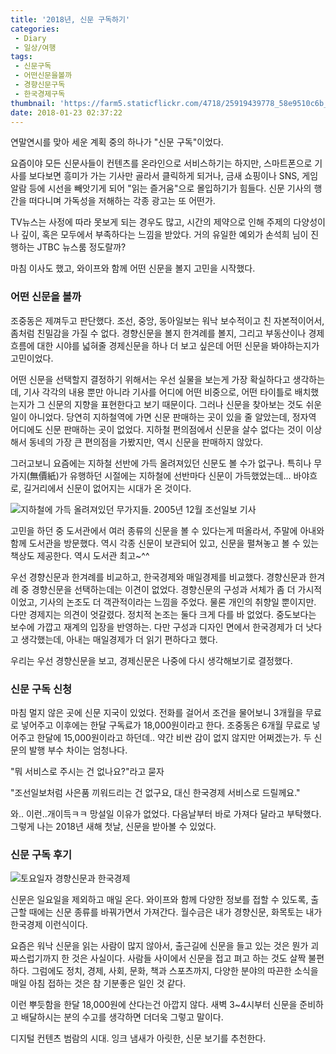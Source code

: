 ```yaml
---
title: '2018년, 신문 구독하기'
categories:
 - Diary
 - 일상/여행
tags:
 - 신문구독
 - 어떤신문을볼까
 - 경향신문구독
 - 한국경제구독
thumbnail: 'https://farm5.staticflickr.com/4718/25919439778_58e9510c6b_o.jpg'
date: 2018-01-23 02:37:22
---
```





연말연시를 맞아 세운 계획 중의 하나가 "신문 구독"이었다. 

요즘이야 모든 신문사들이 컨텐츠를 온라인으로 서비스하기는 하지만, 스마트폰으로 기사를 보다보면 흥미가 가는 기사만 골라서 클릭하게 되거나, 금새 쇼핑이나 SNS, 게임 알람 등에 시선을 빼앗기게 되어 "읽는 즐거움"으로 몰입하기가 힘들다.  신문 기사의 행간을 떠다니며 가독성을 저해하는 각종 광고는 또 어떤가. 

TV뉴스는 사정에 따라 못보게 되는 경우도 많고, 시간의 제약으로 인해 주제의 다양성이나 깊이, 혹은 모두에서 부족하다는 느낌을 받았다. 거의 유일한 예외가 손석희 님이 진행하는 JTBC 뉴스룸 정도랄까? 

마침 이사도 했고, 와이프와 함께 어떤 신문을 볼지 고민을 시작했다.



### 어떤 신문을 볼까

조중동은 제껴두고 판단했다. 조선, 중앙, 동아일보는 워낙 보수적이고 친 자본적이어서, 좀처럼 친밀감을 가질 수 없다. 경향신문을 볼지 한겨례를 볼지, 그리고 부동산이나 경제 흐름에 대한 시야를 넓혀줄 경제신문을 하나 더 보고 싶은데 어떤 신문을 봐야하는지가 고민이었다. 

어떤 신문을 선택할지 결정하기 위해서는 우선 실물을 보는게 가장 확실하다고 생각하는데, 기사 각각의 내용 뿐만 아니라 기사를 어디에 어떤 비중으로, 어떤 타이틀로 배치했는지가 그 신문의 지향을 표현한다고 보기 때문이다.  그러나 신문을 찾아보는 것도 쉬운 일이 아니었다. 당연히 지하철역에 가면 신문 판매하는 곳이 있을 줄 알았는데, 정자역 어디에도 신문 판매하는 곳이 없었다. 지하철 편의점에서 신문을 살수 없다는 것이 이상해서 동네의 가장 큰 편의점을 가봤지만, 역시 신문을 판매하지 않았다. 

그러고보니 요즘에는 지하철 선반에 가득 올려져있던 신문도 볼 수가 없구나. 특히나 무가지(無價紙)가 유행하던 시절에는 지하철에 선반마다 신문이 가득했었는데... 바야흐로, 길거리에서 신문이 없어지는 시대가 온 것이다. 

![지하철에 가득 올려져있던 무가지들. 2005년 12월 조선일보 기사](https://farm5.staticflickr.com/4624/39775043162_8ccdbcfcdc_o.png)



고민을 하던 중 도서관에서 여러 종류의 신문을 볼 수 있다는게 떠올라서, 주말에 아내와 함께  도서관을 방문했다. 역시 각종 신문이 보관되어 있고, 신문을 펼쳐놓고 볼 수 있는 책상도 제공한다. 역시 도서관 최고~^^

 우선 경향신문과 한겨례를 비교하고, 한국경제와 매일경제를 비교했다. 경향신문과 한겨례 중 경향신문을 선택하는데는 이견이 없었다. 경향신문의 구성과 서체가 좀 더 가시적이었고, 기사의 논조도 더 객관적이라는 느낌을 주었다. 물론 개인의 취향일 뿐이지만. 다만 경제지는 의견이 엇갈렸다. 정치적 논조는 둘다 크게 다를 바 없었다. 중도보다는 보수에 가깝고 재계의 입장을 반영하는. 다만 구성과 디자인 면에서 한국경제가 더 낫다고 생각했는데, 아내는 매일경제가 더 읽기 편하다고 했다. 

우리는 우선 경향신문을 보고, 경제신문은 나중에 다시 생각해보기로 결정했다. 



### 신문 구독 신청

마침 멀지 않은 곳에 신문 지국이 있었다. 전화를 걸어서 조건을 물어보니 3개월을 무료로 넣어주고 이후에는 한달 구독료가 18,000원이라고 한다. 조중동은 6개월 무료로 넣어주고 한달에 15,000원이라고 하던데.. 약간 비싼 감이 없지 않지만 어쩌겠는가. 두 신문의 발행 부수 차이는 엄청나다. 

"뭐 서비스로 주시는 건 없나요?"라고 묻자

"조선일보처럼 사은품 끼워드리는 건 없구요, 대신 한국경제 서비스로 드릴께요."

와.. 이런..개이득ㅋㅋ 망설일 이유가 없었다. 다음날부터 바로 가져다 달라고 부탁했다. 그렇게 나는 2018년 새해 첫날, 신문을 받아볼 수 있었다.



### 신문 구독 후기

![토요일자 경향신문과 한국경제](https://farm5.staticflickr.com/4718/25919439778_58e9510c6b_o.jpg)

신문은 일요일을 제외하고 매일 온다.  와이프와 함께 다양한 정보를 접할 수 있도록, 출근할 때에는 신문 종류를 바꿔가면서 가져간다. 월수금은 내가 경향신문, 화목토는 내가 한국경제 이런식이다. 

요즘은 워낙 신문을 읽는 사람이 많지 않아서, 출근길에 신문을 들고 있는 것은 뭔가 괴짜스럽기까지 한 것은 사실이다. 사람들 사이에서 신문을 접고 펴고 하는 것도 살짝 불편하다. 그럼에도 정치, 경제, 사회, 문화, 책과 스포츠까지, 다양한 분야의 따끈한 소식을 매일 아침 접하는 것은 참 기분좋은 일인 것 같다. 

이런 뿌듯함을 한달 18,000원에 산다는건 아깝지 않다. 새벽 3~4시부터 신문을 준비하고 배달하시는 분의 수고를 생각하면 더더욱 그렇고 말이다. 

디지털 컨텐츠 범람의 시대. 잉크 냄새가 아릿한, 신문 보기를 추천한다. 



